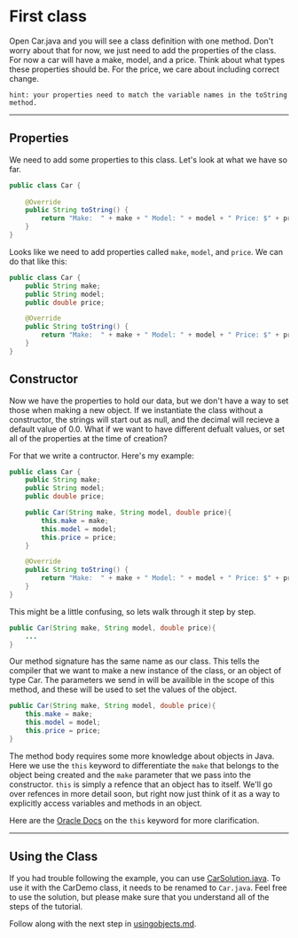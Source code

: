 # First class

Open Car.java and you will see a class definition with one method. Don't worry about that for now, we just need to add the properties of the class. For now a car will have a make, model, and a price. Think about what types these properties should be. For the price, we care about including correct change.

`hint: your properties need to match the variable names in the toString method.`

--------------------------------------------------------------------------------

## Properties

We need to add some properties to this class. Let's look at what we have so far.

````java
public class Car {
	
  	@Override
  	public String toString() { 
    	return "Make:  " + make + " Model: " + model + " Price: $" + price;
	}	 
}
````

Looks like we need to add properties called `make`, `model`, and `price`. We can do that like this:

````java
public class Car {
	public String make;
  	public String model;
  	public double price;

  	@Override
  	public String toString() { 
    	return "Make:  " + make + " Model: " + model + " Price: $" + price;
	}	 
}
````

## Constructor

Now we have the properties to hold our data, but we don't have a way to set those when making a new object. If we instantiate the class without a constructor, the strings will start out as null, and the decimal will recieve a default value of 0.0. What if we want to have different defualt values, or set all of the properties at the time of creation?

For that we write a contructor. Here's my example:

````java
public class Car {
	public String make;
  	public String model;
  	public double price;

  	public Car(String make, String model, double price){
  		this.make = make;
  		this.model = model;
  		this.price = price;
  	}

  	@Override
  	public String toString() { 
    	return "Make:  " + make + " Model: " + model + " Price: $" + price;
	}	 
}
````

This might be a little confusing, so lets walk through it step by step.

````java
public Car(String make, String model, double price){
	...
}
````

Our method signature has the same name as our class. This tells the compiler that we want to make a new instance of the class, or an object of type Car. The parameters we send in will be availible in the scope of this method, and these will be used to set the values of the object.

````java
public Car(String make, String model, double price){
	this.make = make;
	this.model = model;
	this.price = price;
}
````

The method body requires some more knowledge about objects in Java. Here we use the `this` keyword to differentiate the `make` that belongs to the object being created and the `make` parameter that we pass into the constructor. `this` is simply a refence that an object has to itself. We'll go over refences in more detail soon, but right now just think of it as a way to explicitly access variables and methods in an object.

Here are the [Oracle Docs](http://docs.oracle.com/javase/tutorial/java/javaOO/thiskey.html) on the `this` keyword for more clarification.

--------------------------------------------------------------------------------

## Using the Class

If you had trouble following the example, you can use [CarSolution.java](CarSolution.java). To use it with the CarDemo class, it needs to be renamed to `Car.java`. Feel free to use the solution, but please make sure that you understand all of the steps of the tutorial.

Follow along with the next step in [usingobjects.md](usingobjects.md).
